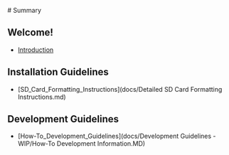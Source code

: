‌# Summary​

## Welcome!

* [Introduction](docs/Welcome.MD)    

## Installation Guidelines

* [SD_Card_Formatting_Instructions](docs/Detailed SD Card Formatting Instructions.md)  
   
## Development Guidelines
* [How-To_Development_Guidelines](docs/Development Guidelines - WIP/How-To Development Information.MD)   
